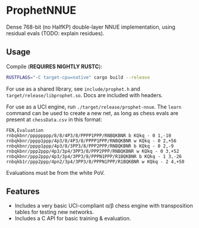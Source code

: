 # ProphetNNUE
Dense 768-bit (no HalfKP) double-layer NNUE implementation, using residual evals (TODO: explain residues).

## Usage

Compile (**REQUIRES NIGHTLY RUSTC**):
```sh
RUSTFLAGS="-C target-cpu=native" cargo build --release
```

For use as a shared library, see `include/prophet.h` and `target/release/libprophet.so`. Docs are included with headers.

For use as a UCI engine, run `./target/release/prophet-nnue`. The `learn` command can be used to create a new net, as long as chess evals are present at `chessData.csv` in this format:
```csv
FEN,Evaluation
rnbqkbnr/pppppppp/8/8/4P3/8/PPPP1PPP/RNBQKBNR b KQkq - 0 1,-10
rnbqkbnr/pppp1ppp/4p3/8/4P3/8/PPPP1PPP/RNBQKBNR w KQkq - 0 2,+56
rnbqkbnr/pppp1ppp/4p3/8/3PP3/8/PPP2PPP/RNBQKBNR b KQkq - 0 2,-9
rnbqkbnr/ppp2ppp/4p3/3p4/3PP3/8/PPP2PPP/RNBQKBNR w KQkq - 0 3,+52
rnbqkbnr/ppp2ppp/4p3/3p4/3PP3/8/PPPN1PPP/R1BQKBNR b KQkq - 1 3,-26
rnbqkb1r/ppp2ppp/4pn2/3p4/3PP3/8/PPPN1PPP/R1BQKBNR w KQkq - 2 4,+50
```

Evaluations must be from the white PoV.

## Features

- Includes a very basic UCI-compliant α/β chess engine with transposition tables for testing new networks.
- Includes a C API for basic training & evaluation.

